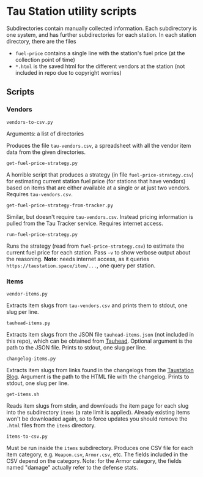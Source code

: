 # Tau Station utility scripts

Subdirectories contain manually collected information.
Each subdirectory is one system, and has further subdirectories for each station.
In each station directory, there are the files

* `fuel-price` contains a single line with the station's fuel price (at the collection point of time)
* `*.html` is the saved html for the different vendors at the station (not included in repo due to copyright worries)


## Scripts

### Vendors

`vendors-to-csv.py`

Arguments: a list of directories

Produces the file `tau-vendors.csv`, a spreadsheet with all the vendor item data from the given directories.


`get-fuel-price-strategy.py`

A horrible script that produces a strategy (in file `fuel-price-strategy.csv`) for estimating current
station fuel price (for stations that have vendors) based on items that are either available at a
single or at just two vendors.  Requires `tau-vendors.csv`.


`get-fuel-price-strategy-from-tracker.py`

Similar, but doesn't require `tau-vendors.csv`. Instead pricing information is pulled from
the Tau Tracker service. Requires internet access.


`run-fuel-price-strategy.py`

Runs the strategy (read from `fuel-price-strategy.csv`) to estimate the current fuel price for each
station.  Pass `-v` to show verbose output about the reasoning.
**Note**: needs internet access, as it queries `https://taustation.space/item/...`, one
query per station.


### Items

`vendor-items.py`

Extracts item slugs from `tau-vendors.csv` and prints them to stdout, one slug per line.


`tauhead-items.py`

Extracts item slugs from the JSON file `tauhead-items.json` (not included in this repo),
which can be obtained from [Tauhead](https://tauhead.com).  Optional argument is the
path to the JSON file. Prints to stdout, one slug per line.


`changelog-items.py`

Extracts item slugs from links found in the changelogs from the
[Taustation Blog](https://taustation.space/blog/). Argument is the path to the
HTML file with the changelog. Prints to stdout, one slug per line.


`get-items.sh`

Reads item slugs from stdin, and downloads the item page for each slug into
the subdirectory `items` (a rate limit is applied). Already existing items won't
be downloaded again, so to force updates you should remove the `.html` files from
the `items` directory.


`items-to-csv.py`

Must be run inside the `items` subdirectory. Produces one CSV file for each
item category, e.g. `Weapon.csv`, `Armor.csv`, etc.  The fields included in the
CSV depend on the category.  Note: for the Armor category, the fields named
"damage" actually refer to the defense stats.

